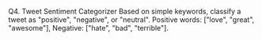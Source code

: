 Q4. Tweet Sentiment Categorizer
Based on simple keywords, classify a tweet as "positive", "negative", or "neutral".
Positive words: ["love", "great", "awesome"], Negative: ["hate", "bad", "terrible"].